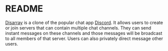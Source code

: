# README

[Disarray](http://www.disarray-chat.herokuapp.com) is a clone of the popular chat app [Discord](http://www.discord.com). It allows users to create or join servers that can contain multiple chat channels. They can send instant messages on these channels and those messages will be broadcast to all members of that server. Users can also privately direct message other users.
